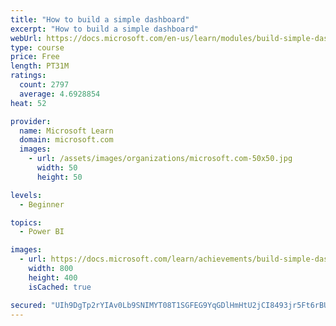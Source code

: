 ```yaml
---
title: "How to build a simple dashboard"
excerpt: "How to build a simple dashboard"
webUrl: https://docs.microsoft.com/en-us/learn/modules/build-simple-dashboard/
type: course
price: Free
length: PT31M
ratings:
  count: 2797
  average: 4.6928854
heat: 52

provider:
  name: Microsoft Learn
  domain: microsoft.com
  images:
    - url: /assets/images/organizations/microsoft.com-50x50.jpg
      width: 50
      height: 50

levels:
  - Beginner

topics:
  - Power BI

images:
  - url: https://docs.microsoft.com/learn/achievements/build-simple-dashboard-social.png
    width: 800
    height: 400
    isCached: true

secured: "UIh9DgTp2rYIAv0Lb9SNIMYT08T1SGFEG9YqGDlHmHtU2jCI8493jr5Ft6rBUx2pd7UoZApQon3k3TFzd59vz9O8gqOh7qWCM6997xi3tPdtpvTBAnX9hqA6EochQHKgu3EWJqPq+vZWjOhXaJQ0cLGo1nyihQ27XR2DS4VkOOEveCTz2iC+mGtCbu8xPQ2RZZHd37cugYgqWoKdEMmXHMFyIZRedxfuVdnMEGh99QWXYJ9VpLJN7/0Sc8NZMuYIUcDk8dpRXjkxFbZ/h/Jd8FUAu9BQrkQsZqXRdg46juBJfO311bYpvfSLrPx9H/vH9GQrsqcfxTlyqCH6W79ATVCIWYPql9+tTnmsS3Ka9tEUSKzs+odqceDyzy670ggnsPhrO4I3XKQXPvS/FKn9zNt73CmJCOLrnomfHeRWHUw=;qA8y0j0ZxiriHJh3WsnNfg=="
---
```


